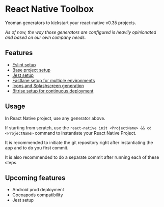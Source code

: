 # React Native Toolbox

Yeoman generators to kickstart your react-native v0.35 projects.

*As of now, the way those generators are configured is heavily opinionated and based on our own company needs.*

## Features
- [Eslint setup](generators/eslint/README.md)
- [Base project setup](generators/base/README.md)
- [Jest setup](generators/jest/README.md)
- [Fastlane setup for multiple environments](generators/fastlane/README.md)
- [Icons and Splashscreen generation](generators/assets/README.md)
- [Bitrise setup for continuous deployment](generators/bitrise/README.md)

## Usage

In React Native project, use any generator above.

If starting from scratch, use the `react-native init <ProjectName> && cd <ProjectName>` command to instantiate your React Native Project.


It is recommended to initiate the git repository right after instantiating the app and to do you first commit.

It is also recommended to do a separate commit after running each of these steps.

## Upcoming features
- Android prod deployment
- Cocoapods compatibility
- Jest setup
